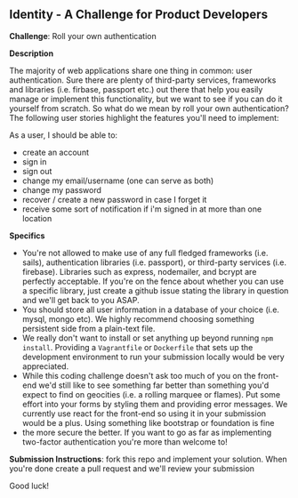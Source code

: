 ## Identity - A Challenge for Product Developers

**Challenge**: Roll your own authentication

**Description**

The majority of web applications share one thing in common: user authentication. Sure there are plenty of third-party services, frameworks and libraries (i.e. firbase, passport etc.) out there that help you easily manage or implement this functionality, but we want to see if you can do it yourself from scratch. So what do we mean by roll your own authentication? The following user stories highlight the features you'll need to implement:

As a user, I should be able to:
  - create an account
  - sign in
  - sign out
  - change my email/username (one can serve as both)
  - change my password
  - recover / create a new password in case I forget it
  - receive some sort of notification if i'm signed in at more than one location

**Specifics**
  - You're not allowed to make use of any full fledged frameworks (i.e. sails), authentication libraries (i.e. passport), or third-party services (i.e. firebase). Libraries such as express, nodemailer, and bcrypt are perfectly acceptable. If you're on the fence about whether you can use a specific library, just create a github issue stating the library in question and we'll get back to you ASAP.
  - You should store all user information in a database of your choice (i.e. mysql, mongo etc). We highly recommend choosing something persistent side from a plain-text file.
  - We really don't want to install or set anything up beyond running `npm install`. Providing a `Vagrantfile` or `Dockerfile` that sets up the development environment to run your submission locally would be very appreciated.
  - While this coding challenge doesn't ask too much of you on the front-end we'd still like to see something far better than something you'd expect to find on geocities (i.e. a rolling marquee or flames). Put some effort into your forms by styling them and providing error messages. We currently use react for the front-end so using it in your submission would be a plus. Using something like bootstrap or foundation is fine
  - the more secure the better. If you want to go as far as implementing two-factor authentication you're more than welcome to!

**Submission Instructions**: fork this repo and implement your solution. When you're done create a pull request and we'll review your submission

Good luck!

